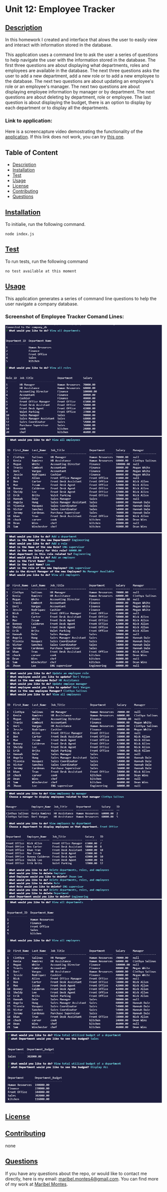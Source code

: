 
 

# Unit 12: Employee Tracker

## [Description](#description)

In this homework I created and interface that alows the user to easily view and interact with information stored in the database.

 This application uses a command line  to ask the user a series of questions to help navigate the user with the information stored in the database. The first three questions are about displaying what departments, roles and employees are available in the database. The next three questions asks the user to add a new department, add a new role or to add a new employee to the database. The next two questions are about updating an employee's role or an employee's manager. The next two questions are about displaying employee information by manager or by department. The next questions are about deleting by department, role or employee. The last question is about displaying the budget, there is an option to display by each department or to display all the departments. 

### Link to application:
Here is a screencapture video demostrating the functionality of the [application](https://watch.screencastify.com/v/Dgc6bgockCvGAMeZXhBy). If this link does not work, you can try [this one](https://drive.google.com/file/d/1urAkx0oRNZnvdTDeAiQnN3YWbN_9UmWs/view).


## Table of Content

* [Description](#description)
* [Installation](#installation)
* [Test](#test)
* [Usage](#usage)
* [License](#license)
* [Contributing](#contributing)
* [Questions](#questions)

## [Installation](#installation)
To initialie, run the following command.

    node index.js

## [Test](#test)
To run tests, run the following command

    no test available at this moment

## [Usage](#usage)

This application generates a series of command line questions to help the user navigate a company database. 

### Screenshot of Employee Tracker Comand Lines:
![image of comand questions1](./screenshots/Screenshot1.png)
![image of comand questions2](./screenshots/Screenshot2.png)
![image of comand questions3](./screenshots/Screenshot3.png)
![image of comand questions4](./screenshots/Screenshot4.png)
![image of comand questions5](./screenshots/Screenshot5.png)
![image of comand questions6](./screenshots/Screenshot6.png)
![image of comand questions7](./screenshots/Screenshot7.png)

## [License](#license)

## [Contributing](#contributing)

none

## [Questions](#questions)

If you have any questions about the repo, or would like to contact me directly, 
here is my email: maribel.montes4@gmail.com. You can find more of my work at [Maribel Montes](https://github.com/MaryMD98).


